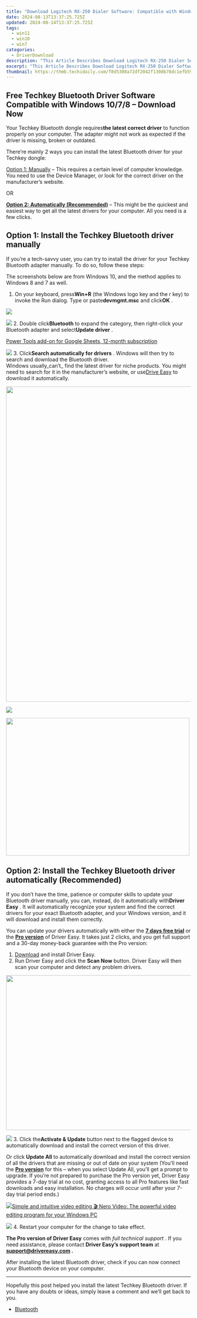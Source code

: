 ```yaml
---
title: "Download Logitech RX-250 Dialer Software: Compatible with Windows 7, 8 & 10"
date: 2024-08-13T13:37:25.725Z
updated: 2024-08-14T13:37:25.725Z
tags:
  - win11
  - win10
  - win7
categories:
  - DriverDownload
description: "This Article Describes Download Logitech RX-250 Dialer Software: Compatible with Windows 7, 8 & 10"
excerpt: "This Article Describes Download Logitech RX-250 Dialer Software: Compatible with Windows 7, 8 & 10"
thumbnail: https://thmb.techidaily.com/f8d5308a72df2042f1308b78dc1efb598f7f3491c673912341c93c2d4c06d1ec.jpg
---
```


## Free Techkey Bluetooth Driver Software Compatible with Windows 10/7/8 – Download Now

Your Techkey Bluetooth dongle requires**the latest correct driver** to function properly on your computer. The adapter might not work as expected if the driver is missing, broken or outdated.

 There’re mainly 2 ways you can install the latest Bluetooth driver for your Techkey dongle:

[Option 1: Manually](https://tools.techidaily.com/drivereasy/download/) – This requires a certain level of computer knowledge. You need to use the Device Manager, or look for the correct driver on the manufacturer’s website.

OR

[**Option 2: Automatically (Recommended)**](https://www.drivereasy.com/knowledge/download-techkey-bluetooth-adapter-driver-for-windows/#option2) – This might be the quickest and easiest way to get all the latest drivers for your computer. All you need is a few clicks.

## Option 1: Install the Techkey Bluetooth driver manually

 If you’re a tech-savvy user, you can try to install the driver for your Techkey Bluetooth adapter manually. To do so, follow these steps:

 The screenshots below are from Windows 10, and the method applies to Windows 8 and 7 as well.

1. On your keyboard, press**Win+R** (the Windows logo key and the r key) to invoke the Run dialog. Type or paste**devmgmt.msc** and click**OK** .  
<!-- affiliate ads begin -->
<a href="https://shop.systoolsgroup.com/affiliate.php?ACCOUNT=SYSTOOBY&AFFILIATE=108875&PATH=https%3A%2F%2Fwww.systoolsgroup.com%3FAFFILIATE%3D108875%26RESOURCE%3DSysTools%2BSQL%2BRecovery"><img src="https://www.systoolsgroup.com/box/sql-recovery.png" border="0"></a>
<!-- affiliate ads end -->
![](https://images.drivereasy.com/wp-content/uploads/2020/12/devmgmt-msc-ok.jpg)
2. Double click**Bluetooth** to expand the category, then right-click your Bluetooth adapter and select**Update driver** .  
<!-- affiliate ads begin -->
<a href="https://secure.2checkout.com/order/checkout.php?PRODS=4721564&QTY=1&AFFILIATE=108875&CART=1">Power Tools add-on for Google Sheets, 12-month subscription</a>
<!-- affiliate ads end -->
![](https://images.drivereasy.com/wp-content/uploads/2021/01/techkey-manually-1.jpg)
3. Click**Search automatically for drivers** . Windows will then try to search and download the Bluetooth driver.  
 Windows usually_can’t_ find the latest driver for niche products. You might need to search for it in the manufacturer’s website, or use[Drive Easy](https://tools.techidaily.com/drivereasy/download/) to download it automatically.  
<!-- affiliate ads begin -->
<a href="https://propmoneyinc.pxf.io/c/5597632/1803116/14559" target="_top" id="1803116"><img src="//a.impactradius-go.com/display-ad/14559-1803116" border="0" alt="" width="859" height="859"/></a><img height="0" width="0" src="https://imp.pxf.io/i/5597632/1803116/14559" style="position:absolute;visibility:hidden;" border="0" />
<!-- affiliate ads end -->
![](https://images.drivereasy.com/wp-content/uploads/2021/01/techkey-manually-2.jpg)

<!-- affiliate ads begin -->
<a href="https://electronicx.pxf.io/c/5597632/1872456/14483" target="_top" id="1872456"><img src="//a.impactradius-go.com/display-ad/14483-1872456" border="0" alt="" width="500" height="375"/></a><img height="0" width="0" src="https://imp.pxf.io/i/5597632/1872456/14483" style="position:absolute;visibility:hidden;" border="0" />
<!-- affiliate ads end -->
## Option 2: Install the Techkey Bluetooth driver automatically (Recommended)

 If you don’t have the time, patience or computer skills to update your Bluetooth driver manually, you can, instead, do it automatically with**Driver Easy** . It will automatically recognize your system and find the correct drivers for your exact Bluetooth adapter, and your Windows version, and it will download and install them correctly.

 You can update your drivers automatically with either the [**7 days free trial**](https://tools.techidaily.com/drivereasy/download/) or the [**Pro version**](https://tools.techidaily.com/drivereasy/download/) of Driver Easy. It takes just 2 clicks, and you get full support and a 30-day money-back guarantee with the Pro version:

1. [Download](https://tools.techidaily.com/drivereasy/download/) and install Driver Easy.
2. Run Driver Easy and click the **Scan Now** button. Driver Easy will then scan your computer and detect any problem drivers.  
<!-- affiliate ads begin -->
<a href="https://parisrhonecom.sjv.io/c/5597632/1896607/21553" target="_top" id="1896607"><img src="//a.impactradius-go.com/display-ad/21553-1896607" border="0" alt="" width="750" height="422"/></a><img height="0" width="0" src="https://imp.pxf.io/i/5597632/1896607/21553" style="position:absolute;visibility:hidden;" border="0" />
<!-- affiliate ads end -->
![](https://www.drivereasy.com/wp-content/uploads/2021/05/de-scan-6.1.png)
3. Click the**Activate & Update** button next to the flagged device to automatically download and install the correct version of this driver.  

 Or click **Update All** to automatically download and install the correct version of all the drivers that are missing or out of date on your system (You’ll need the **[Pro version](https://tools.techidaily.com/drivereasy/download/)**  for this – when you select Update All, you’ll get a prompt to upgrade. If you’re not prepared to purchase the Pro version yet, Driver Easy provides a 7-day trial at no cost, granting access to all Pro features like fast downloads and easy installation. No charges will occur until after your 7-day trial period ends.)  
<!-- affiliate ads begin -->
<a href="https://store.nero.com/order/checkout.php?PRODS=42296685&QTY=1&AFFILIATE=108875&CART=1"><img src="http://cdnwww.nero.com/nero-com-wAssets/img/banners/2022/video-pp/ScreenshotSlider/Nero-Video-Advanced-editing.JPG" border="0">Simple and intuitive video editing
🎬 Nero Video:
The powerful video editing program for your Windows PC</a>
<!-- affiliate ads end -->
![](https://www.drivereasy.com/wp-content/uploads/2021/01/Realtek-Bluetooth-5.0-Adapter.png)
4. Restart your computer for the change to take effect.

**The Pro version of Driver Easy** comes with _full technical support_ . If you need assistance, please contact **Driver Easy’s support team** at **[support@drivereasy.com](https://tools.techidaily.com/drivereasy/download/) .**

 After installing the latest Bluetooth driver, check if you can now connect your Bluetooth device on your computer.

---

 Hopefully this post helped you install the latest Techkey Bluetooth driver. If you have any doubts or ideas, simply leave a comment and we’ll get back to you.

* [Bluetooth](https://tools.techidaily.com/drivereasy/download/)

<ins class="adsbygoogle"
     style="display:block"
     data-ad-format="autorelaxed"
     data-ad-client="ca-pub-7571918770474297"
     data-ad-slot="1223367746"></ins>



<ins class="adsbygoogle"
     style="display:block"
     data-ad-client="ca-pub-7571918770474297"
     data-ad-slot="8358498916"
     data-ad-format="auto"
     data-full-width-responsive="true"></ins>


